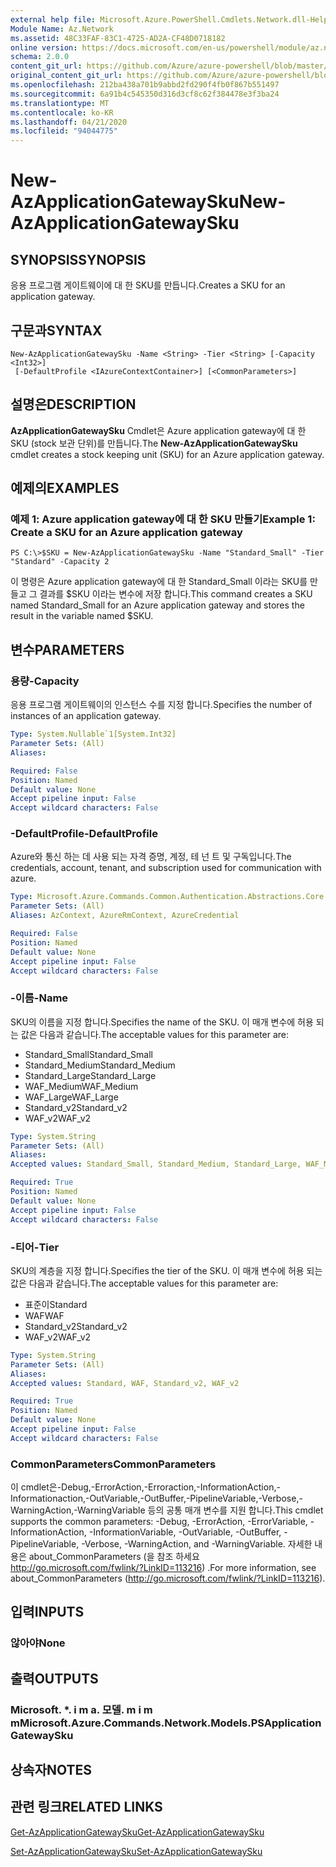 ```yaml
---
external help file: Microsoft.Azure.PowerShell.Cmdlets.Network.dll-Help.xml
Module Name: Az.Network
ms.assetid: 48C33FAF-83C1-4725-AD2A-CF48D0718182
online version: https://docs.microsoft.com/en-us/powershell/module/az.network/new-azapplicationgatewaysku
schema: 2.0.0
content_git_url: https://github.com/Azure/azure-powershell/blob/master/src/Network/Network/help/New-AzApplicationGatewaySku.md
original_content_git_url: https://github.com/Azure/azure-powershell/blob/master/src/Network/Network/help/New-AzApplicationGatewaySku.md
ms.openlocfilehash: 212ba438a701b9abbd2fd290f4fb0f867b551497
ms.sourcegitcommit: 6a91b4c545350d316d3cf8c62f384478e3f3ba24
ms.translationtype: MT
ms.contentlocale: ko-KR
ms.lasthandoff: 04/21/2020
ms.locfileid: "94044775"
---
```

# <span data-ttu-id="6361e-101">New-AzApplicationGatewaySku</span><span class="sxs-lookup"><span data-stu-id="6361e-101">New-AzApplicationGatewaySku</span></span>

## <span data-ttu-id="6361e-102">SYNOPSIS</span><span class="sxs-lookup"><span data-stu-id="6361e-102">SYNOPSIS</span></span>
<span data-ttu-id="6361e-103">응용 프로그램 게이트웨이에 대 한 SKU를 만듭니다.</span><span class="sxs-lookup"><span data-stu-id="6361e-103">Creates a SKU for an application gateway.</span></span>

## <span data-ttu-id="6361e-104">구문과</span><span class="sxs-lookup"><span data-stu-id="6361e-104">SYNTAX</span></span>

```
New-AzApplicationGatewaySku -Name <String> -Tier <String> [-Capacity <Int32>]
 [-DefaultProfile <IAzureContextContainer>] [<CommonParameters>]
```

## <span data-ttu-id="6361e-105">설명은</span><span class="sxs-lookup"><span data-stu-id="6361e-105">DESCRIPTION</span></span>
<span data-ttu-id="6361e-106">**AzApplicationGatewaySku** Cmdlet은 Azure application gateway에 대 한 SKU (stock 보관 단위)를 만듭니다.</span><span class="sxs-lookup"><span data-stu-id="6361e-106">The **New-AzApplicationGatewaySku** cmdlet creates a stock keeping unit (SKU) for an Azure application gateway.</span></span>

## <span data-ttu-id="6361e-107">예제의</span><span class="sxs-lookup"><span data-stu-id="6361e-107">EXAMPLES</span></span>

### <span data-ttu-id="6361e-108">예제 1: Azure application gateway에 대 한 SKU 만들기</span><span class="sxs-lookup"><span data-stu-id="6361e-108">Example 1: Create a SKU for an Azure application gateway</span></span>
```
PS C:\>$SKU = New-AzApplicationGatewaySku -Name "Standard_Small" -Tier "Standard" -Capacity 2
```

<span data-ttu-id="6361e-109">이 명령은 Azure application gateway에 대 한 Standard_Small 이라는 SKU를 만들고 그 결과를 $SKU 이라는 변수에 저장 합니다.</span><span class="sxs-lookup"><span data-stu-id="6361e-109">This command creates a SKU named Standard_Small for an Azure application gateway and stores the result in the variable named $SKU.</span></span>

## <span data-ttu-id="6361e-110">변수</span><span class="sxs-lookup"><span data-stu-id="6361e-110">PARAMETERS</span></span>

### <span data-ttu-id="6361e-111">용량</span><span class="sxs-lookup"><span data-stu-id="6361e-111">-Capacity</span></span>
<span data-ttu-id="6361e-112">응용 프로그램 게이트웨이의 인스턴스 수를 지정 합니다.</span><span class="sxs-lookup"><span data-stu-id="6361e-112">Specifies the number of instances of an application gateway.</span></span>

```yaml
Type: System.Nullable`1[System.Int32]
Parameter Sets: (All)
Aliases:

Required: False
Position: Named
Default value: None
Accept pipeline input: False
Accept wildcard characters: False
```

### <span data-ttu-id="6361e-113">-DefaultProfile</span><span class="sxs-lookup"><span data-stu-id="6361e-113">-DefaultProfile</span></span>
<span data-ttu-id="6361e-114">Azure와 통신 하는 데 사용 되는 자격 증명, 계정, 테 넌 트 및 구독입니다.</span><span class="sxs-lookup"><span data-stu-id="6361e-114">The credentials, account, tenant, and subscription used for communication with azure.</span></span>

```yaml
Type: Microsoft.Azure.Commands.Common.Authentication.Abstractions.Core.IAzureContextContainer
Parameter Sets: (All)
Aliases: AzContext, AzureRmContext, AzureCredential

Required: False
Position: Named
Default value: None
Accept pipeline input: False
Accept wildcard characters: False
```

### <span data-ttu-id="6361e-115">-이름</span><span class="sxs-lookup"><span data-stu-id="6361e-115">-Name</span></span>
<span data-ttu-id="6361e-116">SKU의 이름을 지정 합니다.</span><span class="sxs-lookup"><span data-stu-id="6361e-116">Specifies the name of the SKU.</span></span>
<span data-ttu-id="6361e-117">이 매개 변수에 허용 되는 값은 다음과 같습니다.</span><span class="sxs-lookup"><span data-stu-id="6361e-117">The acceptable values for this parameter are:</span></span>
- <span data-ttu-id="6361e-118">Standard_Small</span><span class="sxs-lookup"><span data-stu-id="6361e-118">Standard_Small</span></span>
- <span data-ttu-id="6361e-119">Standard_Medium</span><span class="sxs-lookup"><span data-stu-id="6361e-119">Standard_Medium</span></span>
- <span data-ttu-id="6361e-120">Standard_Large</span><span class="sxs-lookup"><span data-stu-id="6361e-120">Standard_Large</span></span>
- <span data-ttu-id="6361e-121">WAF_Medium</span><span class="sxs-lookup"><span data-stu-id="6361e-121">WAF_Medium</span></span>
- <span data-ttu-id="6361e-122">WAF_Large</span><span class="sxs-lookup"><span data-stu-id="6361e-122">WAF_Large</span></span>
- <span data-ttu-id="6361e-123">Standard_v2</span><span class="sxs-lookup"><span data-stu-id="6361e-123">Standard_v2</span></span>
- <span data-ttu-id="6361e-124">WAF_v2</span><span class="sxs-lookup"><span data-stu-id="6361e-124">WAF_v2</span></span>

```yaml
Type: System.String
Parameter Sets: (All)
Aliases:
Accepted values: Standard_Small, Standard_Medium, Standard_Large, WAF_Medium, WAF_Large, Standard_v2, WAF_v2

Required: True
Position: Named
Default value: None
Accept pipeline input: False
Accept wildcard characters: False
```

### <span data-ttu-id="6361e-125">-티어</span><span class="sxs-lookup"><span data-stu-id="6361e-125">-Tier</span></span>
<span data-ttu-id="6361e-126">SKU의 계층을 지정 합니다.</span><span class="sxs-lookup"><span data-stu-id="6361e-126">Specifies the tier of the SKU.</span></span>
<span data-ttu-id="6361e-127">이 매개 변수에 허용 되는 값은 다음과 같습니다.</span><span class="sxs-lookup"><span data-stu-id="6361e-127">The acceptable values for this parameter are:</span></span>
- <span data-ttu-id="6361e-128">표준이</span><span class="sxs-lookup"><span data-stu-id="6361e-128">Standard</span></span>
- <span data-ttu-id="6361e-129">WAF</span><span class="sxs-lookup"><span data-stu-id="6361e-129">WAF</span></span>
- <span data-ttu-id="6361e-130">Standard_v2</span><span class="sxs-lookup"><span data-stu-id="6361e-130">Standard_v2</span></span>
- <span data-ttu-id="6361e-131">WAF_v2</span><span class="sxs-lookup"><span data-stu-id="6361e-131">WAF_v2</span></span>

```yaml
Type: System.String
Parameter Sets: (All)
Aliases:
Accepted values: Standard, WAF, Standard_v2, WAF_v2

Required: True
Position: Named
Default value: None
Accept pipeline input: False
Accept wildcard characters: False
```

### <span data-ttu-id="6361e-132">CommonParameters</span><span class="sxs-lookup"><span data-stu-id="6361e-132">CommonParameters</span></span>
<span data-ttu-id="6361e-133">이 cmdlet은-Debug,-ErrorAction,-Erroraction,-InformationAction,-Informationaction,-OutVariable,-OutBuffer,-PipelineVariable,-Verbose,-WarningAction,-WarningVariable 등의 공통 매개 변수를 지원 합니다.</span><span class="sxs-lookup"><span data-stu-id="6361e-133">This cmdlet supports the common parameters: -Debug, -ErrorAction, -ErrorVariable, -InformationAction, -InformationVariable, -OutVariable, -OutBuffer, -PipelineVariable, -Verbose, -WarningAction, and -WarningVariable.</span></span> <span data-ttu-id="6361e-134">자세한 내용은 about_CommonParameters (을 참조 하세요 http://go.microsoft.com/fwlink/?LinkID=113216) .</span><span class="sxs-lookup"><span data-stu-id="6361e-134">For more information, see about_CommonParameters (http://go.microsoft.com/fwlink/?LinkID=113216).</span></span>

## <span data-ttu-id="6361e-135">입력</span><span class="sxs-lookup"><span data-stu-id="6361e-135">INPUTS</span></span>

### <span data-ttu-id="6361e-136">않아야</span><span class="sxs-lookup"><span data-stu-id="6361e-136">None</span></span>

## <span data-ttu-id="6361e-137">출력</span><span class="sxs-lookup"><span data-stu-id="6361e-137">OUTPUTS</span></span>

### <span data-ttu-id="6361e-138">Microsoft. \*. i m a. 모델. m i m m</span><span class="sxs-lookup"><span data-stu-id="6361e-138">Microsoft.Azure.Commands.Network.Models.PSApplicationGatewaySku</span></span>

## <span data-ttu-id="6361e-139">상속자</span><span class="sxs-lookup"><span data-stu-id="6361e-139">NOTES</span></span>

## <span data-ttu-id="6361e-140">관련 링크</span><span class="sxs-lookup"><span data-stu-id="6361e-140">RELATED LINKS</span></span>

[<span data-ttu-id="6361e-141">Get-AzApplicationGatewaySku</span><span class="sxs-lookup"><span data-stu-id="6361e-141">Get-AzApplicationGatewaySku</span></span>](./Get-AzApplicationGatewaySku.md)

[<span data-ttu-id="6361e-142">Set-AzApplicationGatewaySku</span><span class="sxs-lookup"><span data-stu-id="6361e-142">Set-AzApplicationGatewaySku</span></span>](./Set-AzApplicationGatewaySku.md)


